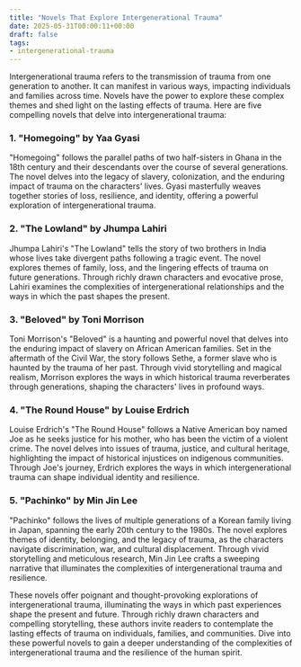 ```yaml
---
title: "Novels That Explore Intergenerational Trauma"
date: 2025-05-31T00:00:11+00:00
draft: false
tags: 
- intergenerational-trauma
---
```


Intergenerational trauma refers to the transmission of trauma from one generation to another. It can manifest in various ways, impacting individuals and families across time. Novels have the power to explore these complex themes and shed light on the lasting effects of trauma. Here are five compelling novels that delve into intergenerational trauma:

### 1. "Homegoing" by Yaa Gyasi

"Homegoing" follows the parallel paths of two half-sisters in Ghana in the 18th century and their descendants over the course of several generations. The novel delves into the legacy of slavery, colonization, and the enduring impact of trauma on the characters' lives. Gyasi masterfully weaves together stories of loss, resilience, and identity, offering a powerful exploration of intergenerational trauma.

### 2. "The Lowland" by Jhumpa Lahiri

Jhumpa Lahiri's "The Lowland" tells the story of two brothers in India whose lives take divergent paths following a tragic event. The novel explores themes of family, loss, and the lingering effects of trauma on future generations. Through richly drawn characters and evocative prose, Lahiri examines the complexities of intergenerational relationships and the ways in which the past shapes the present.

### 3. "Beloved" by Toni Morrison

Toni Morrison's "Beloved" is a haunting and powerful novel that delves into the enduring impact of slavery on African American families. Set in the aftermath of the Civil War, the story follows Sethe, a former slave who is haunted by the trauma of her past. Through vivid storytelling and magical realism, Morrison explores the ways in which historical trauma reverberates through generations, shaping the characters' lives in profound ways.

### 4. "The Round House" by Louise Erdrich

Louise Erdrich's "The Round House" follows a Native American boy named Joe as he seeks justice for his mother, who has been the victim of a violent crime. The novel delves into issues of trauma, justice, and cultural heritage, highlighting the impact of historical injustices on indigenous communities. Through Joe's journey, Erdrich explores the ways in which intergenerational trauma can shape individual identity and resilience.

### 5. "Pachinko" by Min Jin Lee

"Pachinko" follows the lives of multiple generations of a Korean family living in Japan, spanning the early 20th century to the 1980s. The novel explores themes of identity, belonging, and the legacy of trauma, as the characters navigate discrimination, war, and cultural displacement. Through vivid storytelling and meticulous research, Min Jin Lee crafts a sweeping narrative that illuminates the complexities of intergenerational trauma and resilience.

These novels offer poignant and thought-provoking explorations of intergenerational trauma, illuminating the ways in which past experiences shape the present and future. Through richly drawn characters and compelling storytelling, these authors invite readers to contemplate the lasting effects of trauma on individuals, families, and communities. Dive into these powerful novels to gain a deeper understanding of the complexities of intergenerational trauma and the resilience of the human spirit.